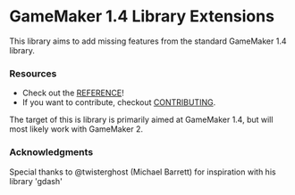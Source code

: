 # GameMaker 1.4 Library Extensions
This library aims to add missing features from the standard GameMaker 1.4 library.

### Resources
* Check out the [REFERENCE](REFERENCE.md)!
* If you want to contribute, checkout [CONTRIBUTING](CONTRIBUTING.md).

The target of this is library is primarily aimed at GameMaker 1.4, but will most likely work with GameMaker 2.

### Acknowledgments
Special thanks to @twisterghost (Michael Barrett) for inspiration with his library 'gdash'
